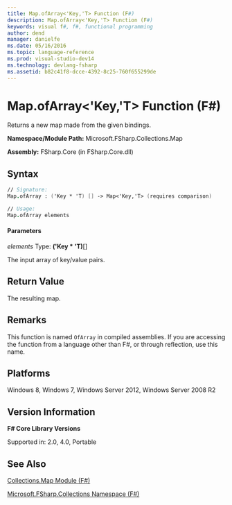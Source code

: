 ```yaml
---
title: Map.ofArray<'Key,'T> Function (F#)
description: Map.ofArray<'Key,'T> Function (F#)
keywords: visual f#, f#, functional programming
author: dend
manager: danielfe
ms.date: 05/16/2016
ms.topic: language-reference
ms.prod: visual-studio-dev14
ms.technology: devlang-fsharp
ms.assetid: b82c41f8-dcce-4392-8c25-760f655299de
---
```


# Map.ofArray<'Key,'T> Function (F#)

Returns a new map made from the given bindings.

**Namespace/Module Path:** Microsoft.FSharp.Collections.Map

**Assembly:** FSharp.Core (in FSharp.Core.dll)


## Syntax

```fsharp
// Signature:
Map.ofArray : ('Key * 'T) [] -> Map<'Key,'T> (requires comparison)

// Usage:
Map.ofArray elements
```

#### Parameters
*elements*
Type: **('Key &#42; 'T)**[[]](https://msdn.microsoft.com/library/def20292-9aae-4596-9275-b94e594f8493)


The input array of key/value pairs.

## Return Value

The resulting map.

## Remarks
This function is named `OfArray` in compiled assemblies. If you are accessing the function from a language other than F#, or through reflection, use this name.

## Platforms
Windows 8, Windows 7, Windows Server 2012, Windows Server 2008 R2

## Version Information
**F# Core Library Versions**

Supported in: 2.0, 4.0, Portable

## See Also
[Collections.Map Module &#40;F&#35;&#41;](Collections.Map-Module-%5BFSharp%5D.md)

[Microsoft.FSharp.Collections Namespace &#40;F&#35;&#41;](Microsoft.FSharp.Collections-Namespace-%5BFSharp%5D.md)
